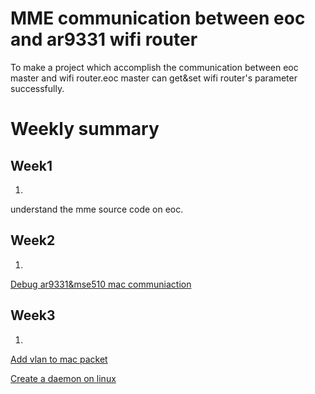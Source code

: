 MME communication between eoc and ar9331 wifi router
===================================================

To make a project which accomplish the communication between eoc master and wifi router.eoc master can get&set wifi router's parameter successfully.


Weekly summary
===================================================


Week1
-------------------------------

1.
understand the mme source code on eoc. 


Week2
-------------------------------

1.
[Debug ar9331&mse510 mac communiaction](http://slides.com/wufengyi/deck#/)

Week3
-------------------------------

1.
[Add vlan to mac packet](http://slides.com/wufengyi/add#/)

[Create a daemon on linux](http://slides.com/wufengyi/deck-3#/)





